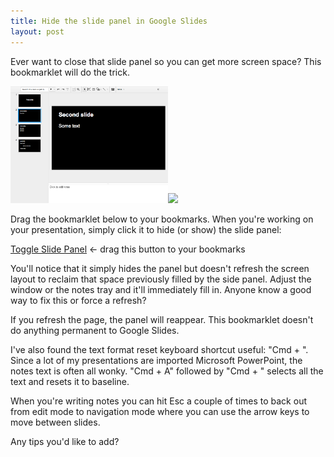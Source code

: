 ```yaml
---
title: Hide the slide panel in Google Slides
layout: post
---
```


Ever want to close that slide panel so you can get more screen space?  This
bookmarklet will do the trick.

<img style="width:50%;display:inline" src="/images/panel-shown.png"><img style="width:50%;display:inline" src="/images/panel-hidden.png">

Drag the bookmarklet below to your bookmarks. When you're working on your
presentation, simply click it to hide (or show) the slide panel:

<a class="badge"
   href="javascript:(function (){var e=document.getElementById('filmstrip');e.style.display=(e.style.display=='')?'none':'';})();void(0)"
   onclick="void(0)">Toggle Slide Panel</a> ←  drag this button to your bookmarks

You'll notice that it simply hides the panel but doesn't refresh the screen
layout to reclaim that space previously filled by the side panel.  Adjust the
window or the notes tray and it'll immediately fill in.  Anyone know a good
way to fix this or force a refresh?

If you refresh the page, the panel will reappear.  This bookmarklet doesn't do
anything permanent to Google Slides.

I've also found the text format reset keyboard shortcut useful: "Cmd + \".
Since a lot of my presentations are imported Microsoft PowerPoint, the notes
text is often all wonky. "Cmd + A" followed by "Cmd + \" selects all the text
and resets it to baseline.

When you're writing notes you can hit Esc a couple of times to back out from
edit mode to navigation mode where you can use the arrow keys to move between
slides.

Any tips you'd like to add?
